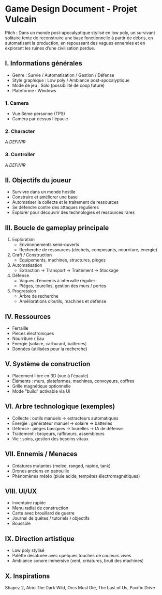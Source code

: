 # Game Design Document - Projet Vulcain
    
Pitch : Dans un monde post-apocalyptique stylisé en low poly, un survivant solitaire tente de reconstruire une base fonctionnelle à partir de débris, en automatisant la production, en repoussant des vagues ennemies et en explorant les ruines d’une civilisation perdue.  
  
## I. Informations générales  

 - Genre : Survie / Automatisation / Gestion / Défense
 - Style graphique : Low poly / Ambiance post-apocalyptique
 - Mode de jeu : Solo (possibilité de coop future)
 - Plateforme : Windows

### 1. Camera

 - Vue 3ème personne (TPS)
 - Caméra par dessus l'épaule

### 2. Character
*A DEFINIR*
### 3. Controller
*A DEFINIR*
  
## II. Objectifs du joueur  

 - Survivre dans un monde hostile
 - Construire et améliorer une base
 - Automatiser la collecte et le traitement de ressources
 - Se défendre contre des attaques régulières
 - Explorer pour découvrir des technologies et ressources rares

  
## III. Boucle de gameplay principale  

1. Exploration  
	- Environnements semi-ouverts  
	- Recherche de ressources (déchets, composants, nourriture, énergie)  
2. Craft / Construction  
	- Équipements, machines, structures, pièges  
3. Automatisation  
	- Extraction → Transport → Traitement → Stockage  
4. Défense  
	- Vagues d’ennemis à intervalle régulier  
	- Pièges, tourelles, gestion des murs / portes  
5. Progression  
	- Arbre de recherche  
	- Améliorations d’outils, machines et défense  
  
## IV. Ressources  
- Ferraille  
- Pièces électroniques  
- Nourriture / Eau  
- Énergie (solaire, carburant, batteries)  
- Données (utilisées pour la recherche)  
  
## V. Système de construction  
- Placement libre en 3D (vue à l'épaule)  
- Éléments : murs, plateformes, machines, convoyeurs, coffres  
- Grille magnétique optionnelle  
- Mode "build" activable via UI  
  
## VI. Arbre technologique (exemples)  
- Collecte : outils manuels → extracteurs automatiques  
- Énergie : générateur manuel → solaire → batteries  
- Défense : pièges basiques → tourelles → IA de défense  
- Traitement : broyeurs, raffineurs, assembleurs  
- Vie : soins, gestion des besoins vitaux  
  
## VII. Ennemis / Menaces  
- Créatures mutantes (melee, ranged, rapide, tank)  
- Drones anciens en patrouille  
- Phénomènes météo (pluie acide, tempêtes électromagnétiques)  
  
## VIII. UI/UX  
- Inventaire rapide  
- Menu radial de construction  
- Carte avec brouillard de guerre  
- Journal de quêtes / tutoriels / objectifs  
- Boussole 
  
## IX. Direction artistique  
- Low poly stylisé  
- Palette désaturée avec quelques touches de couleurs vives  
- Ambiance sonore immersive (vent, créatures, bruit des machines)  
  
## X. Inspirations  
Shapez 2, Atrio The Dark Wild, Orcs Must Die, The Last of Us, Pacific Drive  
